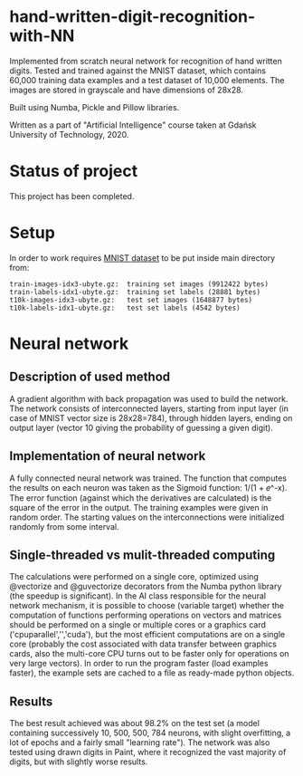 # hand-written-digit-recognition-with-NN
Implemented from scratch neural network for recognition of hand written digits. Tested and trained against the MNIST dataset, which contains 60,000 training data examples and a test dataset of 10,000 elements. The images are stored in grayscale and have dimensions of 28x28.

Built using Numba, Pickle and Pillow libraries.

Written as a part of "Artificial Intelligence" course taken at Gdańsk University of Technology, 2020.
# Status of project
This project has been completed. 
# Setup
In order to work requires [MNIST dataset](http://yann.lecun.com/exdb/mnist/) to be put inside main directory from:

```
train-images-idx3-ubyte.gz:  training set images (9912422 bytes) 
train-labels-idx1-ubyte.gz:  training set labels (28881 bytes) 
t10k-images-idx3-ubyte.gz:   test set images (1648877 bytes)
t10k-labels-idx1-ubyte.gz:   test set labels (4542 bytes)
```
# Neural network
## Description of used method
A gradient algorithm with back propagation was used to build the network. The network consists of interconnected layers, starting from input layer (in case of MNIST vector size is 28x28=784), through hidden layers, ending on output layer (vector 10 giving the probability of guessing a given digit).
## Implementation of neural network
A fully connected neural network was trained. The function that computes the results on each neuron was taken as the
Sigmoid function: 1/(1 + 𝑒^-x). The error function (against which the derivatives are calculated) is the square of the error in the output. The training examples were given in random order. The starting values on the interconnections were initialized randomly from some interval.
## Single-threaded vs mulit-threaded computing
The calculations were performed on a single core, optimized using @vectorize and @guvectorize decorators from the Numba python library (the speedup is significant). In the AI class responsible for the neural network mechanism, it is possible to choose (variable target) whether the computation of functions performing operations on vectors and matrices should be performed on a single or multiple cores or a graphics card ('cpuparallel','','cuda'), but the most efficient computations are on a single core (probably the cost associated with data transfer between graphics cards, also the multi-core CPU turns out to be faster only for operations on very large vectors).
In order to run the program faster (load examples faster), the example sets are cached to a file as ready-made python objects.
## Results
The best result achieved was about 98.2% on the test set (a model containing successively 10, 500, 500, 784 neurons, with slight overfitting, a lot of epochs and a fairly small "learning rate"). The network was also tested using drawn digits in Paint, where it recognized the vast majority of digits, but with slightly worse results.
